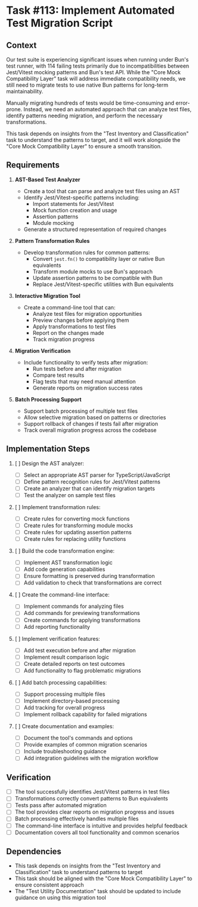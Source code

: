 # Task #113: Implement Automated Test Migration Script

## Context

Our test suite is experiencing significant issues when running under Bun's test runner, with 114 failing tests primarily due to incompatibilities between Jest/Vitest mocking patterns and Bun's test API. While the "Core Mock Compatibility Layer" task will address immediate compatibility needs, we still need to migrate tests to use native Bun patterns for long-term maintainability.

Manually migrating hundreds of tests would be time-consuming and error-prone. Instead, we need an automated approach that can analyze test files, identify patterns needing migration, and perform the necessary transformations.

This task depends on insights from the "Test Inventory and Classification" task to understand the patterns to target, and it will work alongside the "Core Mock Compatibility Layer" to ensure a smooth transition.

## Requirements

1. **AST-Based Test Analyzer**

   - Create a tool that can parse and analyze test files using an AST
   - Identify Jest/Vitest-specific patterns including:
     - Import statements for Jest/Vitest
     - Mock function creation and usage
     - Assertion patterns
     - Module mocking
   - Generate a structured representation of required changes

2. **Pattern Transformation Rules**

   - Develop transformation rules for common patterns:
     - Convert `jest.fn()` to compatibility layer or native Bun equivalents
     - Transform module mocks to use Bun's approach
     - Update assertion patterns to be compatible with Bun
     - Replace Jest/Vitest-specific utilities with Bun equivalents

3. **Interactive Migration Tool**

   - Create a command-line tool that can:
     - Analyze test files for migration opportunities
     - Preview changes before applying them
     - Apply transformations to test files
     - Report on the changes made
     - Track migration progress

4. **Migration Verification**

   - Include functionality to verify tests after migration:
     - Run tests before and after migration
     - Compare test results
     - Flag tests that may need manual attention
     - Generate reports on migration success rates

5. **Batch Processing Support**
   - Support batch processing of multiple test files
   - Allow selective migration based on patterns or directories
   - Support rollback of changes if tests fail after migration
   - Track overall migration progress across the codebase

## Implementation Steps

1. [ ] Design the AST analyzer:

   - [ ] Select an appropriate AST parser for TypeScript/JavaScript
   - [ ] Define pattern recognition rules for Jest/Vitest patterns
   - [ ] Create an analyzer that can identify migration targets
   - [ ] Test the analyzer on sample test files

2. [ ] Implement transformation rules:

   - [ ] Create rules for converting mock functions
   - [ ] Create rules for transforming module mocks
   - [ ] Create rules for updating assertion patterns
   - [ ] Create rules for replacing utility functions

3. [ ] Build the code transformation engine:

   - [ ] Implement AST transformation logic
   - [ ] Add code generation capabilities
   - [ ] Ensure formatting is preserved during transformation
   - [ ] Add validation to check that transformations are correct

4. [ ] Create the command-line interface:

   - [ ] Implement commands for analyzing files
   - [ ] Add commands for previewing transformations
   - [ ] Create commands for applying transformations
   - [ ] Add reporting functionality

5. [ ] Implement verification features:

   - [ ] Add test execution before and after migration
   - [ ] Implement result comparison logic
   - [ ] Create detailed reports on test outcomes
   - [ ] Add functionality to flag problematic migrations

6. [ ] Add batch processing capabilities:

   - [ ] Support processing multiple files
   - [ ] Implement directory-based processing
   - [ ] Add tracking for overall progress
   - [ ] Implement rollback capability for failed migrations

7. [ ] Create documentation and examples:
   - [ ] Document the tool's commands and options
   - [ ] Provide examples of common migration scenarios
   - [ ] Include troubleshooting guidance
   - [ ] Add integration guidelines with the migration workflow

## Verification

- [ ] The tool successfully identifies Jest/Vitest patterns in test files
- [ ] Transformations correctly convert patterns to Bun equivalents
- [ ] Tests pass after automated migration
- [ ] The tool provides clear reports on migration progress and issues
- [ ] Batch processing effectively handles multiple files
- [ ] The command-line interface is intuitive and provides helpful feedback
- [ ] Documentation covers all tool functionality and common scenarios

## Dependencies

- This task depends on insights from the "Test Inventory and Classification" task to understand patterns to target
- This task should be aligned with the "Core Mock Compatibility Layer" to ensure consistent approach
- The "Test Utility Documentation" task should be updated to include guidance on using this migration tool
